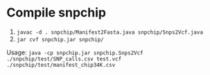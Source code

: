 # Compile snpchip

1) `javac -d . snpchip/Manifest2Fasta.java snpchip/Snps2Vcf.java`
2) `jar cvf snpchip.jar snpchip/`

Usage: `java -cp snpchip.jar snpchip.Snps2Vcf ./snpchip/test/SNP_calls.csv test.vcf ./snpchip/test/manifest_chip34K.csv`
